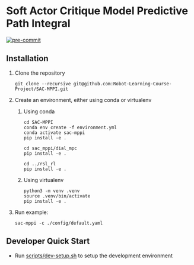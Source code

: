 # Soft Actor Critique Model Predictive Path Integral

[![pre-commit](https://github.com/Robot-Learning-Course-Project/SAC-MPPI/actions/workflows/pre-commit.yml/badge.svg)](https://github.com/Robot-Learning-Course-Project/SAC-MPPI/actions/workflows/pre-commit.yml)

## Installation

1. Clone the repository

   ```Shell
   git clone --recursive git@github.com:Robot-Learning-Course-Project/SAC-MPPI.git
   ```

1. Create an environment, either using conda or virtualenv

   1. Using conda

      ```Shell
      cd SAC-MPPI
      conda env create -f environment.yml
      conda activate sac-mppi
      pip install -e .

      cd sac_mppi/dial_mpc
      pip install -e .

      cd ../rsl_rl
      pip install -e .
      ```

   1. Using virtualenv

      ```Shell
      python3 -m venv .venv
      source .venv/bin/activate
      pip install -e .
      ```

1. Run example:

   ```Shell
   sac-mppi -c ./config/default.yaml
   ```

## Developer Quick Start

- Run [scripts/dev-setup.sh](scripts/dev-setup.sh) to setup the development environment
